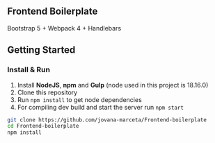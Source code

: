 ## Frontend Boilerplate

Bootstrap 5 + Webpack 4 + Handlebars

## Getting Started

### Install & Run

1. Install **NodeJS**, **npm** and **Gulp** (node used in this project is 18.16.0)
2. Clone this repository
3. Run `npm install` to get node dependencies
4. For compiling dev build and start the server run `npm start` 

```bash
git clone https://github.com/jovana-marceta/Frontend-boilerplate
cd Frontend-boilerplate
npm install
```


